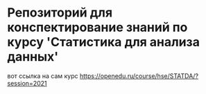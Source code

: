 # Репозиторий для конспектирование знаний по курсу 'Статистика для анализа данных'
вот ссылка на сам курс https://openedu.ru/course/hse/STATDA/?session=2021

